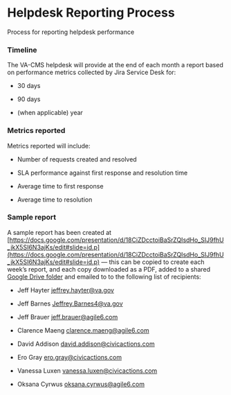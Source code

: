 # Helpdesk Reporting Process

Process for reporting helpdesk performance

### Timeline

The VA-CMS helpdesk will provide at the end of each month a report based on performance metrics collected by Jira Service Desk for:

* 30 days

* 90 days

* (when applicable) year

### Metrics reported

Metrics reported will include:

* Number of requests created and resolved

* SLA performance against first response and resolution time

* Average time to first response

* Average time to resolution

### Sample report

A sample report has been created at [https://docs.google.com/presentation/d/18CiZDcctoiBaSrZQIsdHo_SIJ9fhU_jkX5SI6N3ajKs/edit#slide=id.p](https://docs.google.com/presentation/d/18CiZDcctoiBaSrZQIsdHo_SIJ9fhU_jkX5SI6N3ajKs/edit#slide=id.p) — this can be copied to create each week’s report, and each copy downloaded as a PDF, added to a shared [Google Drive folder](https://drive.google.com/drive/folders/1lEa7FMczd0EVBvJVSYQ8dpzPuHWCVXOm)  and emailed to to the following list of recipients: 

* Jeff Hayter jeffrey.hayter@va.gov

* Jeff Barnes Jeffrey.Barnes4@va.gov

* Jeff Brauer jeff.brauer@agile6.com

* Clarence Maeng clarence.maeng@agile6.com

* David Addison david.addison@civicactions.com

* Ero Gray ero.gray@civicactions.com

* Vanessa Luxen vanessa.luxen@civicactions.com

* Oksana Cyrwus oksana.cyrwus@agile6.com
